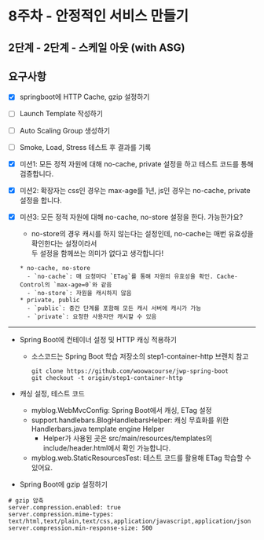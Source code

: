 # 8주차 - 안정적인 서비스 만들기
## 2단계 - 2단계 - 스케일 아웃 (with ASG)

## 요구사항
- [x] springboot에 HTTP Cache, gzip 설정하기
- [ ] Launch Template 작성하기
- [ ] Auto Scaling Group 생성하기
- [ ] Smoke, Load, Stress 테스트 후 결과를 기록


- [x] 미션1: 모든 정적 자원에 대해 no-cache, private 설정을 하고 테스트 코드를 통해 검증합니다.
- [x] 미션2: 확장자는 css인 경우는 max-age를 1년, js인 경우는 no-cache, private 설정을 합니다.
- [x] 미션3: 모든 정적 자원에 대해 no-cache, no-store 설정을 한다. 가능한가요?
  - no-store의 경우 캐시를 하지 않는다는 설정인데, no-cache는 매번 유효성을 확인한다는 설정이라서
  <br>두 설정을 함께쓰는 의미가 없다고 생각합니다!
  ```
  * no-cache, no-store
    - `no-cache`: 매 요청마다 `ETag`를 통해 자원의 유효성을 확인. Cache-Control의 `max-age=0`와 같음
    - `no-store`: 자원을 캐시하지 않음
  * private, public
    - `public`: 중간 단계를 포함해 모든 캐시 서버에 캐시가 가능
    - `private`: 요청한 사용자만 캐시할 수 있음
  ```
---

* Spring Boot에 컨테이너 설정 및 HTTP 캐싱 적용하기
  - 소스코드는 Spring Boot 학습 저장소의 step1-container-http 브랜치 참고
    ```
    git clone https://github.com/woowacourse/jwp-spring-boot
    git checkout -t origin/step1-container-http
    ```


* 캐싱 설정, 테스트 코드
  - myblog.WebMvcConfig: Spring Boot에서 캐싱, ETag 설정
  - support.handlebars.BlogHandlebarsHelper: 캐싱 무효화를 위한 Handlerbars.java template engine Helper
    - Helper가 사용된 곳은 src/main/resources/templates의 include/header.html에서 확인 가능합니다.
  - myblog.web.StaticResourcesTest: 테스트 코드를 활용해 ETag 학습할 수 있어요.



* Spring Boot에 gzip 설정하기
```
# gzip 압축
server.compression.enabled: true
server.compression.mime-types: text/html,text/plain,text/css,application/javascript,application/json
server.compression.min-response-size: 500
```





